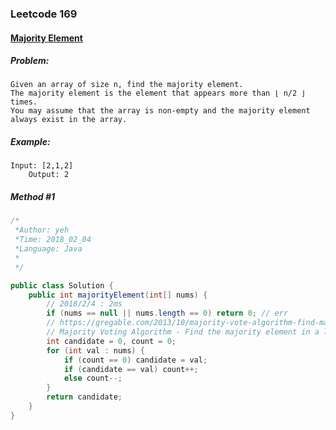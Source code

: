 


### Leetcode 169
#### [Majority Element](https://leetcode.com/problems/majority-element)

  

##### ***Problem:***

    Given an array of size n, find the majority element. 
    The majority element is the element that appears more than ⌊ n/2 ⌋ times.
    You may assume that the array is non-empty and the majority element always exist in the array.
    
##### ***Example:***

    Input: [2,1,2]
        Output: 2


##### *Method #1*
``` java
/*
 *Author: yeh
 *Time: 2018_02_04
 *Language: Java
 *
 */

public class Solution {
    public int majorityElement(int[] nums) {
        // 2018/2/4 : 2ms
        if (nums == null || nums.length == 0) return 0; // err
        // https://gregable.com/2013/10/majority-vote-algorithm-find-majority.html
        // Majority Voting Algorithm - Find the majority element in a list of values
        int candidate = 0, count = 0;
        for (int val : nums) {
            if (count == 0) candidate = val;
            if (candidate == val) count++;
            else count--;
        }
        return candidate;
    }
}

```


